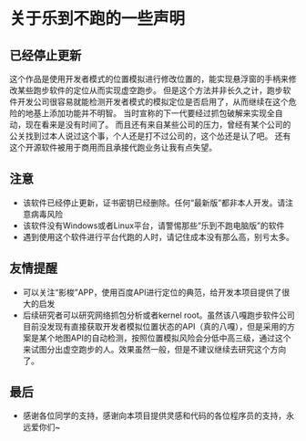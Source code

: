 # 关于乐到不跑的一些声明

## 已经停止更新
这个作品是使用开发者模式的位置模拟进行修改位置的，能实现悬浮窗的手柄来修改某些跑步软件的定位从而实现虚空跑步。
但是这个方法并非长久之计，跑步软件开发公司很容易就能检测开发者模式的模拟定位是否启用了，从而继续在这个危险的地基上添加功能并不明智。
当时宣称的下一代要经过抓包破解来实现全自动，现在看来是没有时间了。
而且还有来自某些公司的压力，曾经有某个公司的公关找到过本人说过这个事，个人还是打不过公司的，这个怂还是认了吧。
还有这个开源软件被用于商用而且承接代跑业务让我有点失望。

## 注意
- 该软件已经停止更新，证书密钥已经删除。任何“最新版”都非本人开发。请注意病毒风险
- 该软件没有Windows或者Linux平台，请警惕那些“乐到不跑电脑版”的软件
- 遇到使用这个软件进行平台代跑的人时，请记住成本没有那么高，别亏太多。

## 友情提醒
- 可以关注“影梭”APP，使用百度API进行定位的典范，给开发本项目提供了很大的启发
- 后续研究者可以研究网络抓包分析或者kernel root。虽然该八嘎跑步软件公司目前没发现有直接获取开发者模拟位置状态的API（真的八嘎），但是采用的方案是某个地图API的自动检测，按照位置模拟风险会分低中高三级，通过这个来试图分出虚空跑步的人。效果虽然一般，但是不建议继续去研究这个方向了。

## 最后
- 感谢各位同学的支持，感谢向本项目提供灵感和代码的各位程序员的支持，永远爱你们~